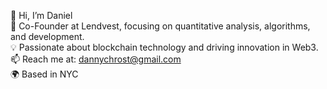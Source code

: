 👋 Hi, I’m Daniel  
🚀 Co-Founder at Lendvest, focusing on quantitative analysis, algorithms, and development.    
💡 Passionate about blockchain technology and driving innovation in Web3.    
📫 Reach me at: dannychrost@gmail.com   
🌍 Based in NYC   
<!---
dannychrost/dannychrost is a ✨ special ✨ repository because its `README.md` (this file) appears on your GitHub profile.
You can click the Preview link to take a look at your changes.
--->
